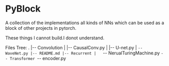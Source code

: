 # PyBlock

A collection of the implementations all kinds of NNs which can be used as a block of other projects in pytorch.

These things I cannot build.I donot understand. 

Files Tree:
.
|-- Convolution
|   |-- CausalConv.py
|   |-- U-net.py
|   `-- WaveNet.py
|-- README.md
|-- Recurrent
|   `-- NerualTuringMachine.py
`-- Transformer
    `-- encoder.py
